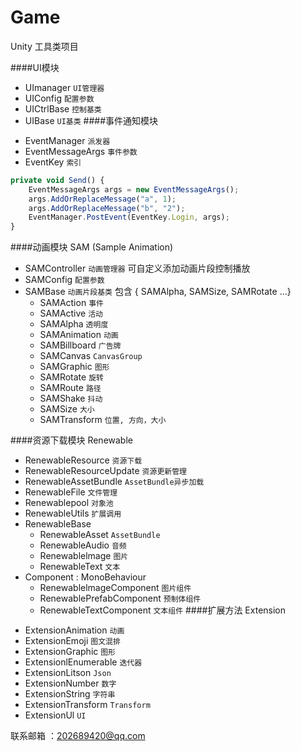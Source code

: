 # Game
Unity 工具类项目

####UI模块
+ UImanager `UI管理器`
+ UIConfig `配置参数`
+ UICtrlBase `控制基类`
+ UIBase `UI基类`
####事件通知模块
- EventManager `派发器`
- EventMessageArgs `事件参数`
- EventKey `索引`
```javascript
private void Send() {
    EventMessageArgs args = new EventMessageArgs();
    args.AddOrReplaceMessage("a", 1);
    args.AddOrReplaceMessage("b", "2");
    EventManager.PostEvent(EventKey.Login, args);
}
```
####动画模块 SAM (Sample Animation)
+ SAMController `动画管理器` 可自定义添加动画片段控制播放
+ SAMConfig `配置参数`
+ SAMBase `动画片段基类` 包含 { SAMAlpha, SAMSize, SAMRotate ...}
  + SAMAction `事件`
  + SAMActive `活动`
  + SAMAlpha `透明度`
  + SAMAnimation `动画`
  + SAMBillboard `广告牌`
  + SAMCanvas `CanvasGroup`
  + SAMGraphic `图形`
  + SAMRotate `旋转`
  + SAMRoute `路径`
  + SAMShake `抖动`
  + SAMSize `大小`
  + SAMTransform `位置, 方向，大小`

####资源下载模块 Renewable
+ RenewableResource `资源下载`
+ RenewableResourceUpdate `资源更新管理`
+ RenewableAssetBundle  `AssetBundle异步加载`
+ RenewableFile `文件管理`
+ Renewablepool `对象池`
+ RenewableUtils `扩展调用`
+ RenewableBase
  + RenewableAsset `AssetBundle`
  + RenewableAudio `音频`
  + Renewablelmage  `图片`
  + RenewableText  `文本`
+ Component : MonoBehaviour
  + RenewablelmageComponent `图片组件`
  + RenewablePrefabComponent `预制体组件`
  + RenewableTextComponent `文本组件`
####扩展方法 Extension
- ExtensionAnimation `动画`
- ExtensionEmoji `图文混排`
- ExtensionGraphic `图形`
- ExtensionlEnumerable `迭代器`
- ExtensionLitson `Json`
- ExtensionNumber `数字`
- ExtensionString `字符串`
- ExtensionTransform `Transform`
- ExtensionUl `UI`

联系邮箱 ：202689420@qq.com








